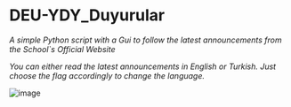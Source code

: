 # DEU-YDY_Duyurular

*A simple Python script with a Gui to follow the latest announcements from the School`s Official Website*

_You can either read the latest announcements in English or Turkish. Just choose the flag accordingly to change the language._

![image](https://github.com/mr-Ucar/DEU-YDY_Duyurular/assets/116120748/1be17cba-e217-4185-aa16-2ba300a094fe)
